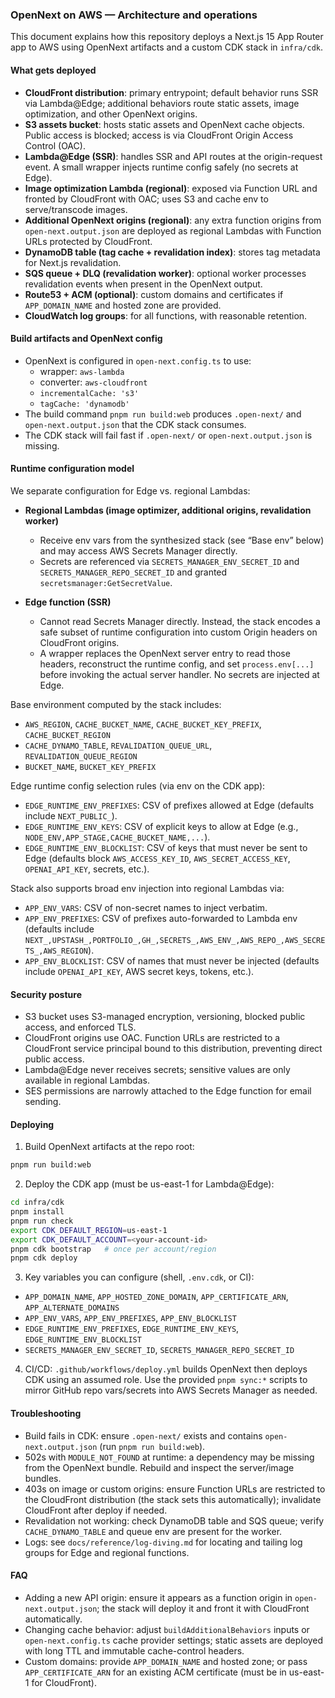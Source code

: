 ### OpenNext on AWS — Architecture and operations

This document explains how this repository deploys a Next.js 15 App Router app to AWS using OpenNext artifacts and a custom CDK stack in `infra/cdk`.

#### What gets deployed

- **CloudFront distribution**: primary entrypoint; default behavior runs SSR via Lambda@Edge; additional behaviors route static assets, image optimization, and other OpenNext origins.
- **S3 assets bucket**: hosts static assets and OpenNext cache objects. Public access is blocked; access is via CloudFront Origin Access Control (OAC).
- **Lambda@Edge (SSR)**: handles SSR and API routes at the origin-request event. A small wrapper injects runtime config safely (no secrets at Edge).
- **Image optimization Lambda (regional)**: exposed via Function URL and fronted by CloudFront with OAC; uses S3 and cache env to serve/transcode images.
- **Additional OpenNext origins (regional)**: any extra function origins from `open-next.output.json` are deployed as regional Lambdas with Function URLs protected by CloudFront.
- **DynamoDB table (tag cache + revalidation index)**: stores tag metadata for Next.js revalidation.
- **SQS queue + DLQ (revalidation worker)**: optional worker processes revalidation events when present in the OpenNext output.
- **Route53 + ACM (optional)**: custom domains and certificates if `APP_DOMAIN_NAME` and hosted zone are provided.
- **CloudWatch log groups**: for all functions, with reasonable retention.

#### Build artifacts and OpenNext config

- OpenNext is configured in `open-next.config.ts` to use:
  - wrapper: `aws-lambda`
  - converter: `aws-cloudfront`
  - `incrementalCache: 's3'`
  - `tagCache: 'dynamodb'`
- The build command `pnpm run build:web` produces `.open-next/` and `open-next.output.json` that the CDK stack consumes.
- The CDK stack will fail fast if `.open-next/` or `open-next.output.json` is missing.

#### Runtime configuration model

We separate configuration for Edge vs. regional Lambdas:

- **Regional Lambdas (image optimizer, additional origins, revalidation worker)**
  - Receive env vars from the synthesized stack (see “Base env” below) and may access AWS Secrets Manager directly.
  - Secrets are referenced via `SECRETS_MANAGER_ENV_SECRET_ID` and `SECRETS_MANAGER_REPO_SECRET_ID` and granted `secretsmanager:GetSecretValue`.

- **Edge function (SSR)**
  - Cannot read Secrets Manager directly. Instead, the stack encodes a safe subset of runtime configuration into custom Origin headers on CloudFront origins.
  - A wrapper replaces the OpenNext server entry to read those headers, reconstruct the runtime config, and set `process.env[...]` before invoking the actual server handler. No secrets are injected at Edge.

Base environment computed by the stack includes:

- `AWS_REGION`, `CACHE_BUCKET_NAME`, `CACHE_BUCKET_KEY_PREFIX`, `CACHE_BUCKET_REGION`
- `CACHE_DYNAMO_TABLE`, `REVALIDATION_QUEUE_URL`, `REVALIDATION_QUEUE_REGION`
- `BUCKET_NAME`, `BUCKET_KEY_PREFIX`

Edge runtime config selection rules (via env on the CDK app):

- `EDGE_RUNTIME_ENV_PREFIXES`: CSV of prefixes allowed at Edge (defaults include `NEXT_PUBLIC_`).
- `EDGE_RUNTIME_ENV_KEYS`: CSV of explicit keys to allow at Edge (e.g., `NODE_ENV,APP_STAGE,CACHE_BUCKET_NAME,...`).
- `EDGE_RUNTIME_ENV_BLOCKLIST`: CSV of keys that must never be sent to Edge (defaults block `AWS_ACCESS_KEY_ID`, `AWS_SECRET_ACCESS_KEY`, `OPENAI_API_KEY`, secrets, etc.).

Stack also supports broad env injection into regional Lambdas via:

- `APP_ENV_VARS`: CSV of non-secret names to inject verbatim.
- `APP_ENV_PREFIXES`: CSV of prefixes auto-forwarded to Lambda env (defaults include `NEXT_,UPSTASH_,PORTFOLIO_,GH_,SECRETS_,AWS_ENV_,AWS_REPO_,AWS_SECRETS_,AWS_REGION`).
- `APP_ENV_BLOCKLIST`: CSV of names that must never be injected (defaults include `OPENAI_API_KEY`, AWS secret keys, tokens, etc.).

#### Security posture

- S3 bucket uses S3-managed encryption, versioning, blocked public access, and enforced TLS.
- CloudFront origins use OAC. Function URLs are restricted to a CloudFront service principal bound to this distribution, preventing direct public access.
- Lambda@Edge never receives secrets; sensitive values are only available in regional Lambdas.
- SES permissions are narrowly attached to the Edge function for email sending.

#### Deploying

1. Build OpenNext artifacts at the repo root:

```bash
pnpm run build:web
```

2. Deploy the CDK app (must be us-east-1 for Lambda@Edge):

```bash
cd infra/cdk
pnpm install
pnpm run check
export CDK_DEFAULT_REGION=us-east-1
export CDK_DEFAULT_ACCOUNT=<your-account-id>
pnpm cdk bootstrap   # once per account/region
pnpm cdk deploy
```

3. Key variables you can configure (shell, `.env.cdk`, or CI):

- `APP_DOMAIN_NAME`, `APP_HOSTED_ZONE_DOMAIN`, `APP_CERTIFICATE_ARN`, `APP_ALTERNATE_DOMAINS`
- `APP_ENV_VARS`, `APP_ENV_PREFIXES`, `APP_ENV_BLOCKLIST`
- `EDGE_RUNTIME_ENV_PREFIXES`, `EDGE_RUNTIME_ENV_KEYS`, `EDGE_RUNTIME_ENV_BLOCKLIST`
- `SECRETS_MANAGER_ENV_SECRET_ID`, `SECRETS_MANAGER_REPO_SECRET_ID`

4. CI/CD: `.github/workflows/deploy.yml` builds OpenNext then deploys CDK using an assumed role. Use the provided `pnpm sync:*` scripts to mirror GitHub repo vars/secrets into AWS Secrets Manager as needed.

#### Troubleshooting

- Build fails in CDK: ensure `.open-next/` exists and contains `open-next.output.json` (run `pnpm run build:web`).
- 502s with `MODULE_NOT_FOUND` at runtime: a dependency may be missing from the OpenNext bundle. Rebuild and inspect the server/image bundles.
- 403s on image or custom origins: ensure Function URLs are restricted to the CloudFront distribution (the stack sets this automatically); invalidate CloudFront after deploy if needed.
- Revalidation not working: check DynamoDB table and SQS queue; verify `CACHE_DYNAMO_TABLE` and queue env are present for the worker.
- Logs: see `docs/reference/log-diving.md` for locating and tailing log groups for Edge and regional functions.

#### FAQ

- Adding a new API origin: ensure it appears as a function origin in `open-next.output.json`; the stack will deploy it and front it with CloudFront automatically.
- Changing cache behavior: adjust `buildAdditionalBehaviors` inputs or `open-next.config.ts` cache provider settings; static assets are deployed with long TTL and immutable cache-control headers.
- Custom domains: provide `APP_DOMAIN_NAME` and hosted zone; or pass `APP_CERTIFICATE_ARN` for an existing ACM certificate (must be in us-east-1 for CloudFront).
